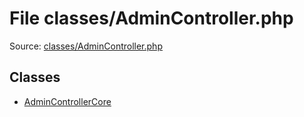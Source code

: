 File classes/AdminController.php
=========

Source: [classes/AdminController.php](https://github.com/PrestaShop/PrestaShop/blob/1.5.0.2/classes/AdminController.php)


Classes
-------

* [AdminControllerCore](class.AdminControllerCore.md)

